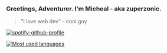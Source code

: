
### Greetings, Adventurer. I'm Micheal - aka zuperzonic.

> "I love web dev" - cool guy
> 
[![spotify-github-profile](https://spotify-github-profile.vercel.app/api/view?uid=31dh5zqjggezu2ljzda75dqvo32e&cover_image=true&background_color=3a2472&theme=novatorem&show_offline=true&interchange=false&bar_color_cover=false)](https://github.com/kittinan/spotify-github-profile)
> 
[![Most used languages](https://github-readme-stats.vercel.app/api/top-langs/?username=zuperzonic1&theme=dracula&layout=compact)](https://github.com/anuraghazra/github-readme-stats)



